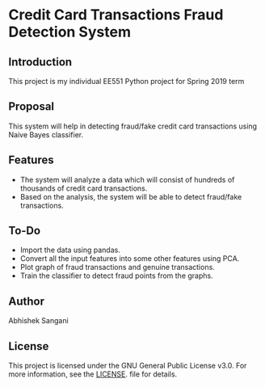 # Credit Card Transactions Fraud Detection System

## Introduction

This project is my individual EE551 Python project for Spring 2019 term

## Proposal

This system will help in detecting fraud/fake credit card transactions using Naive Bayes classifier.

## Features

- The system will analyze a data which will consist of hundreds of thousands of credit card transactions.
- Based on the analysis, the system will be able to detect fraud/fake transactions.

## To-Do

- Import the data using pandas.
- Convert all the input features into some other features using PCA.
- Plot graph of fraud transactions and genuine transactions.
- Train the classifier to detect fraud points from the graphs.

## Author

Abhishek Sangani

## License

This project is licensed under the GNU General Public License v3.0. For more information, see the [LICENSE](LICENSE.md). file for details.


